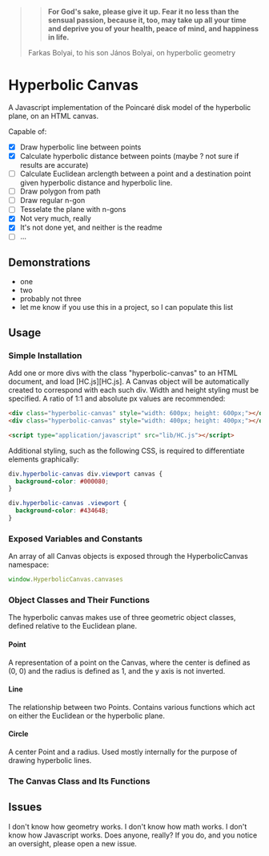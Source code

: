 > > **For God's sake, please give it up. Fear it no less than the sensual passion, because it, too, may take up all your time and deprive you of your health, peace of mind, and happiness in life.**
>
> Farkas Bolyai, to his son János Bolyai, on hyperbolic geometry

# Hyperbolic Canvas
A Javascript implementation of the Poincaré disk model of the hyperbolic plane, on an HTML canvas.

Capable of:

- [x] Draw hyperbolic line between points
- [x] Calculate hyperbolic distance between points (maybe ?  not sure if results are accurate)
- [ ] Calculate Euclidean arclength between a point and a destination point given hyperbolic distance and hyperbolic line.
- [ ] Draw polygon from path
- [ ] Draw regular n-gon
- [ ] Tesselate the plane with n-gons
- [x] Not very much, really
- [x] It's not done yet, and neither is the readme
- [ ] ...

## Demonstrations
* one
* two
* probably not three
* let me know if you use this in a project, so I can populate this list

## Usage
### Simple Installation
Add one or more divs with the class "hyperbolic-canvas" to an HTML document, and load [HC.js][HC.js].  A Canvas object will be automatically created to correspond with each such div.  Width and height styling must be specified.  A ratio of 1:1 and absolute px values are recommended:

```html
<div class="hyperbolic-canvas" style="width: 600px; height: 600px;"></div>
<div class="hyperbolic-canvas" style="width: 400px; height: 400px;"></div>

<script type="application/javascript" src="lib/HC.js"></script>
```

Additional styling, such as the following CSS, is required to differentiate elements graphically:
```css
div.hyperbolic-canvas div.viewport canvas {
  background-color: #000080;
}

div.hyperbolic-canvas .viewport {
  background-color: #43464B;
}
```

### Exposed Variables and Constants
An array of all Canvas objects is exposed through the HyperbolicCanvas namespace:

```javascript
window.HyperbolicCanvas.canvases
```

### Object Classes and Their Functions
The hyperbolic canvas makes use of three geometric object classes, defined relative to the Euclidean plane.

#### Point
A representation of a point on the Canvas, where the center is defined as (0, 0) and the radius is defined as 1, and the y axis is not inverted.

#### Line
The relationship between two Points.  Contains various functions which act on either the Euclidean or the hyperbolic plane.

#### Circle
A center Point and a radius.  Used mostly internally for the purpose of drawing hyperbolic lines.

### The Canvas Class and Its Functions

## Issues
I don't know how geometry works.  I don't know how math works.  I don't know how Javascript works.  Does anyone, really?  If you do, and you notice an oversight, please open a new issue.
